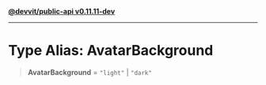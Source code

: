 [**@devvit/public-api v0.11.11-dev**](../../../../../../README.md)

---

# Type Alias: AvatarBackground

> **AvatarBackground** = `"light"` \| `"dark"`
